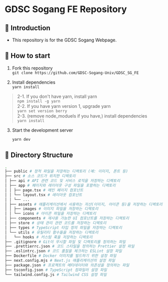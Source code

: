 # GDSC Sogang FE Repository

## 📌 Introduction

- This repository is for the GDSC Sogang Webpage.

## 📌 How to start

1. Fork this repository  
   `git clone https://github.com/GDSC-Sogang-Univ/GDSC_SG_FE`

2. Install dependencies  
   `yarn install`

> 2-1. If you don't have yarn, install yarn  
> `npm install -g yarn`  
> 2-2. If you have yarn version 1, upgrade yarn  
> `yarn set version berry`  
> 2-3. (remove node_moduels if you have,) install dependencies  
> `yarn install`

3. Start the development server
   ```bash
   yarn dev
   ```

## 📌 Directory Structure

```bash
.
├── public # 정적 파일을 저장하는 디렉토리 (예: 이미지, 폰트 등)
├── src # 소스 코드가 위치한 디렉토리
│ ├── api # API 관련 코드 및 서비스 로직을 저장하는 디렉토리
│ ├── app # 페이지와 레이아웃 구성 파일을 포함하는 디렉토리
│ │ ├── page.tsx # 메인 페이지 컴포넌트
│ │ └── layout.tsx # 레이아웃 컴포넌트
│ │ └── ...
│ ├── assets # 애플리케이션에서 사용하는 자산(이미지, 아이콘 등)을 저장하는 디렉토리
│ │ ├── images # 이미지 파일을 저장하는 디렉토리
│ │ └── icons # 아이콘 파일을 저장하는 디렉토리
│ ├── components # 재사용 가능한 UI 컴포넌트를 저장하는 디렉토리
│ ├── store # 상태 관리 관련 코드를 저장하는 디렉토리
│ ├── types # TypeScript 타입 정의 파일을 저장하는 디렉토리
│ └── utils # 유틸리티 함수들을 저장하는 디렉토리
│   └── hooks # 커스텀 훅을 저장하는 디렉토리
├── .gitignore # Git이 무시할 파일 및 디렉토리를 정의하는 파일
├── .prettierrc.json # 코드 스타일을 정의하는 Prettier 설정 파일
├── .eslintrc.json # 코드 품질을 체크하는 ESLint 설정 파일
├── Dockerfile # Docker 이미지를 빌드하기 위한 설정 파일
├── next.config.mjs # Next.js 애플리케이션의 설정 파일
├── package.json # 프로젝트의 메타데이터와 의존성을 정의하는 파일
├── tsconfig.json # TypeScript 컴파일러 설정 파일
└── tailwind.config.js # Tailwind CSS 설정 파일
```
